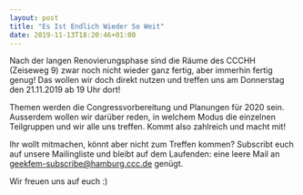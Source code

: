 ```yaml
---
layout: post
title: "Es Ist Endlich Wieder So Weit"
date: 2019-11-13T18:20:46+01:00
---
```


Nach der langen Renovierungsphase sind die Räume des CCCHH (Zeiseweg
9) zwar noch nicht wieder ganz fertig, aber immerhin fertig genug! Das
wollen wir doch direkt nutzen und treffen uns am Donnerstag den
21.11.2019 ab 19 Uhr dort!

Themen werden die Congressvorbereitung und Planungen für 2020
sein. Ausserdem wollen wir darüber reden, in welchem Modus die
einzelnen Teilgruppen und wir alle uns treffen. Kommt also zahlreich
und macht mit!

Ihr wollt mitmachen, könnt aber nicht zum Treffen kommen? Subscribt
euch auf unsere Mailingliste und bleibt auf dem Laufenden: eine leere
Mail an geekfem-subscribe@hamburg.ccc.de genügt.

Wir freuen uns auf euch :)